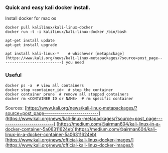 ### Quick and easy kali docker install.

Install docker for mac os

```
docker pull kalilinux/kali-linux-docker
docker run -t -i kalilinux/kali-linux-docker /bin/bash

apt-get install update
apt-get install upgrade

apt install kali-linux-*    # whichever [metapackage](https://www.kali.org/news/kali-linux-metapackages/?source=post_page---------------------------) you need
```

### Useful

```
docker ps -a  # view all containers
docker stop <container_id>  # stop the container
docker container prune  # remove all stopped containers
docker rm <CONTAINER ID or NAME>  # rm specific container
```

Sources:
[https://www.kali.org/news/kali-linux-metapackages/?source=post_page---------------------------](https://www.kali.org/news/kali-linux-metapackages/?source=post_page---------------------------)
[https://medium.com/@airman604/kali-linux-in-a-docker-container-5a06311624eb](https://medium.com/@airman604/kali-linux-in-a-docker-container-5a06311624eb)
[https://www.kali.org/news/official-kali-linux-docker-images/](https://www.kali.org/news/official-kali-linux-docker-images/)

